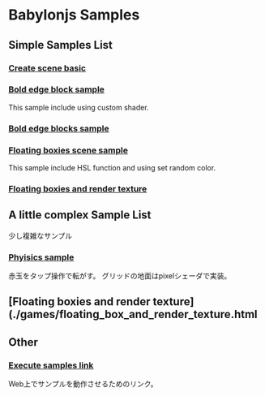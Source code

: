 # Babylonjs Samples

## Simple Samples List

### [Create scene basic](./samples/create_scene_basic.html)

### [Bold edge block sample](./samples/bold_edge_shader.html)

This sample include using custom shader.

### [Bold edge blocks sample](./samples/bold_edge_blocks.html)

### [Floating boxies scene sample](./samples/floating_box.html)

This sample include HSL function and using set random color.

### [Floating boxies and render texture](./samples/floating_box_and_render_texture.html)


## A little complex Sample List

少し複雑なサンプル

### [Phyisics sample](./samples/build_brick_group.html)

赤玉をタップ操作で転がす。
グリッドの地面はpixelシェーダで実装。

## [Floating boxies and render texture](./games/floating_box_and_render_texture.html

## Other

### [Execute samples link](https://tayoshimi.github.io/babylonjs/)

Web上でサンプルを動作させるためのリンク。
